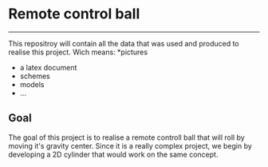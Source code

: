 # Remote control ball
------
This repositroy will contain all the data that was used and produced to realise this project. Wich means:
*pictures
* a latex document
* schemes
* models
* ...

## Goal

The goal of this project is to realise a remote controll ball that will roll by moving it's gravity center. Since it is a really complex project, we begin by developing a 2D cylinder that would work on the same concept.



